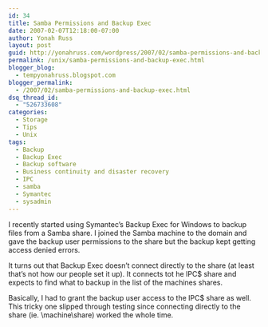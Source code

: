 ```yaml
---
id: 34
title: Samba Permissions and Backup Exec
date: 2007-02-07T12:18:00-07:00
author: Yonah Russ
layout: post
guid: http://yonahruss.com/wordpress/2007/02/samba-permissions-and-backup-exec.html
permalink: /unix/samba-permissions-and-backup-exec.html
blogger_blog:
  - tempyonahruss.blogspot.com
blogger_permalink:
  - /2007/02/samba-permissions-and-backup-exec.html
dsq_thread_id:
  - "526733608"
categories:
  - Storage
  - Tips
  - Unix
tags:
  - Backup
  - Backup Exec
  - Backup software
  - Business continuity and disaster recovery
  - IPC
  - samba
  - Symantec
  - sysadmin
---
```

I recently started using Symantec&#8217;s Backup Exec for Windows to backup files from a Samba share. I joined the Samba machine to the domain and gave the backup user permissions to the share but the backup kept getting access denied errors.

It turns out that Backup Exec doesn&#8217;t connect directly to the share (at least that&#8217;s not how our people set it up). It connects tot he IPC$ share and expects to find what to backup in the list of the machines shares.

Basically, I had to grant the backup user access to the IPC$ share as well. This tricky one slipped through testing since connecting directly to the share (ie. \\machine\share\) worked the whole time.